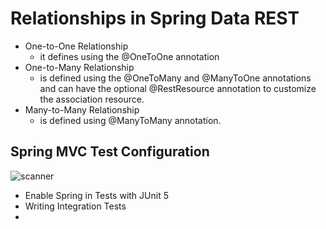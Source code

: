 # Relationships in Spring Data REST

* One-to-One Relationship
  - it defines using the @OneToOne annotation
* One-to-Many Relationship
  - is defined using the @OneToMany and @ManyToOne annotations and can have the optional @RestResource annotation to customize the association resource.
* Many-to-Many Relationship
  - is defined using @ManyToMany annotation.


## Spring MVC Test Configuration
![scanner](https://csharpcorner.azureedge.net/UploadFile/8a67c0/unit-test-cases-with-Asp-Net-mvc/Images/unit%20test.jpg)

-  Enable Spring in Tests with JUnit 5
- Writing Integration Tests
- 

